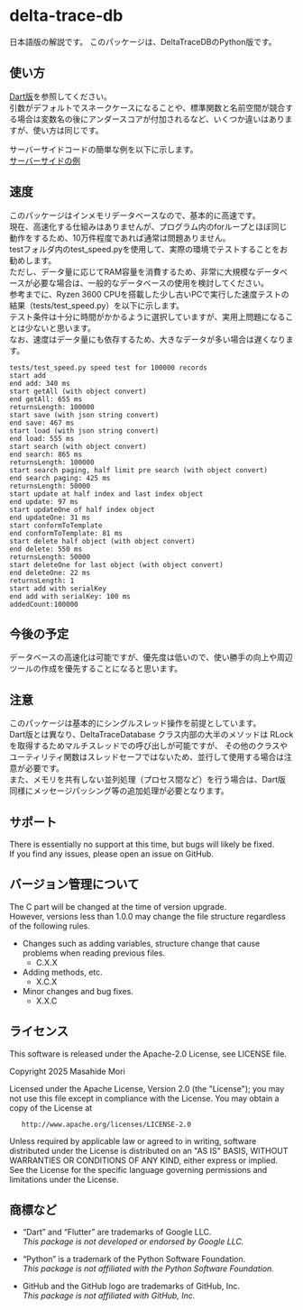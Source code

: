 # delta-trace-db

日本語版の解説です。
このパッケージは、DeltaTraceDBのPython版です。 

## 使い方

[Dart版](https://github.com/MasahideMori-SimpleAppli/delta_trace_db)を参照してください。  
引数がデフォルトでスネークケースになることや、標準関数と名前空間が競合する場合は変数名の後にアンダースコアが付加されるなど、いくつか違いはありますが、使い方は同じです。  

サーバーサイドコードの簡単な例を以下に示します。  
[サーバーサイドの例](https://github.com/MasahideMori-SimpleAppli/delta_trace_db_py_server_example)  

## 速度

このパッケージはインメモリデータベースなので、基本的に高速です。  
現在、高速化する仕組みはありませんが、プログラム内のforループとほぼ同じ動作をするため、10万件程度であれば通常は問題ありません。  
testフォルダ内のtest_speed.pyを使用して、実際の環境でテストすることをお勧めします。  
ただし、データ量に応じてRAM容量を消費するため、非常に大規模なデータベースが必要な場合は、一般的なデータベースの使用を検討してください。  
参考までに、Ryzen 3600 CPUを搭載した少し古いPCで実行した速度テストの結果（tests/test_speed.py）を以下に示します。  
テスト条件は十分に時間がかかるように選択していますが、実用上問題になることは少ないと思います。  
なお、速度はデータ量にも依存するため、大きなデータが多い場合は遅くなります。  

```text
tests/test_speed.py speed test for 100000 records
start add
end add: 340 ms
start getAll (with object convert)
end getAll: 655 ms
returnsLength: 100000
start save (with json string convert)
end save: 467 ms
start load (with json string convert)
end load: 555 ms
start search (with object convert)
end search: 865 ms
returnsLength: 100000
start search paging, half limit pre search (with object convert)
end search paging: 425 ms
returnsLength: 50000
start update at half index and last index object
end update: 97 ms
start updateOne of half index object
end updateOne: 31 ms
start conformToTemplate
end conformToTemplate: 81 ms
start delete half object (with object convert)
end delete: 550 ms
returnsLength: 50000
start deleteOne for last object (with object convert)
end deleteOne: 22 ms
returnsLength: 1
start add with serialKey
end add with serialKey: 100 ms
addedCount:100000
```

## 今後の予定

データベースの高速化は可能ですが、優先度は低いので、使い勝手の向上や周辺ツールの作成を優先することになると思います。  

## 注意

このパッケージは基本的にシングルスレッド操作を前提としています。  
Dart版とは異なり、DeltaTraceDatabase クラス内部の大半のメソッドは RLock を取得するためマルチスレッドでの呼び出しが可能ですが、
その他のクラスやユーティリティ関数はスレッドセーフではないため、並行して使用する場合は注意が必要です。  
また、メモリを共有しない並列処理（プロセス間など）を行う場合は、Dart版同様にメッセージパッシング等の追加処理が必要となります。  

## サポート

There is essentially no support at this time, but bugs will likely be fixed.  
If you find any issues, please open an issue on GitHub.

## バージョン管理について

The C part will be changed at the time of version upgrade.  
However, versions less than 1.0.0 may change the file structure regardless of the following rules.

- Changes such as adding variables, structure change that cause problems when reading previous
  files.
    - C.X.X
- Adding methods, etc.
    - X.C.X
- Minor changes and bug fixes.
    - X.X.C

## ライセンス

This software is released under the Apache-2.0 License, see LICENSE file.

Copyright 2025 Masahide Mori

Licensed under the Apache License, Version 2.0 (the "License");
you may not use this file except in compliance with the License.
You may obtain a copy of the License at

       http://www.apache.org/licenses/LICENSE-2.0

Unless required by applicable law or agreed to in writing, software
distributed under the License is distributed on an "AS IS" BASIS,
WITHOUT WARRANTIES OR CONDITIONS OF ANY KIND, either express or implied.
See the License for the specific language governing permissions and
limitations under the License.

## 商標など

- “Dart” and “Flutter” are trademarks of Google LLC.  
  *This package is not developed or endorsed by Google LLC.*

- “Python” is a trademark of the Python Software Foundation.  
  *This package is not affiliated with the Python Software Foundation.*

- GitHub and the GitHub logo are trademarks of GitHub, Inc.  
  *This package is not affiliated with GitHub, Inc.*
